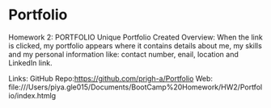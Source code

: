 # Portfolio
Homework 2: PORTFOLIO
Unique Portfolio Created
Overview:
When the link is clicked, my portfolio appears where it contains details about me, my skills and my personal information like: contact number, enail, location and LinkedIn link.

Links: 
GitHub Repo:https://github.com/prigh-a/Portfolio
Web: file:///Users/piya.gle015/Documents/BootCamp%20Homework/HW2/Portfolio/index.htmlg